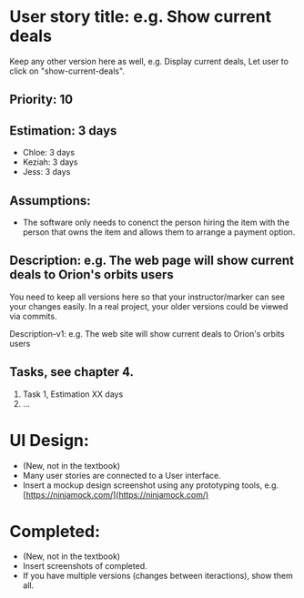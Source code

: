 
# User story title: e.g. Show current deals

Keep any other version here as well, e.g. Display current deals, Let user to click on "show-current-deals".

## Priority: 10 

## Estimation: 3 days

* Chloe: 3 days
* Keziah: 3 days
* Jess: 3 days

## Assumptions:
* The software only needs to conenct the person hiring the item with the person that owns the item and allows them to arrange a payment option.

## Description: e.g. The web page will show current deals to Orion's orbits users
You need to keep all versions here so that your instructor/marker can see your changes easily. 
In a real project, your older versions could be viewed via commits.

Description-v1: e.g. The web site will show current deals to Orion's orbits users

## Tasks, see chapter 4.

1. Task 1, Estimation XX days
2. ...


# UI Design:
* (New, not in the textbook) 
* Many user stories are connected to a User interface.
* Insert a mockup design screenshot using any prototyping tools, e.g. [https://ninjamock.com/](https://ninjamock.com/)

# Completed:
* (New, not in the textbook) 
* Insert screenshots of completed. 
* If you have multiple versions (changes between iteractions), show them all.

